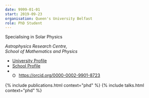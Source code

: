 ```yaml
---
date: 9999-01-01
start: 2019-09-23
organisation: Queen's University Belfast
role: PhD Student
---
```

Specialising in Solar Physics

*Astrophysics Research Centre,  
School of Mathematics and Physics*

- [University Profile](https://pure.qub.ac.uk/en/persons/conor-macbride)
- [School Profile](https://www.qub.ac.uk/schools/SchoolofMathematicsandPhysics/Research/culture-environment/PhDResearchStudents/ConorMacBride-StudentProfile/)
- <div itemscope itemtype="https://schema.org/Person"><a itemprop="sameAs" content="https://orcid.org/0000-0002-9901-8723" href="https://orcid.org/0000-0002-9901-8723" target="orcid.widget" rel="me noopener noreferrer" style="vertical-align:top;"><img src="{{ site.baseurl }}/img/orcid.svg" width="18" height="18" style="width:1em;margin-right:.5em;vertical-align:middle;" alt="ORCID iD icon">https://orcid.org/0000-0002-9901-8723</a></div>

{% include publications.html context="phd" %}
{% include talks.html context="phd" %}

